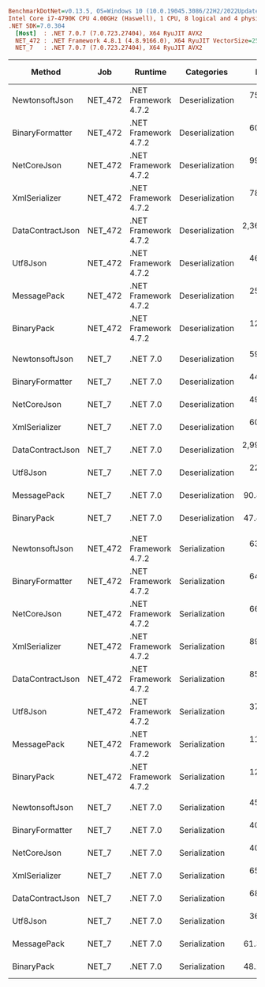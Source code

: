 ``` ini

BenchmarkDotNet=v0.13.5, OS=Windows 10 (10.0.19045.3086/22H2/2022Update)
Intel Core i7-4790K CPU 4.00GHz (Haswell), 1 CPU, 8 logical and 4 physical cores
.NET SDK=7.0.304
  [Host]  : .NET 7.0.7 (7.0.723.27404), X64 RyuJIT AVX2
  NET_472 : .NET Framework 4.8.1 (4.8.9166.0), X64 RyuJIT VectorSize=256
  NET_7   : .NET 7.0.7 (7.0.723.27404), X64 RyuJIT AVX2


```
|           Method |     Job |              Runtime |      Categories |        Mean |      Error |     StdDev |      Median | Ratio | RatioSD |     Gen0 |    Gen1 |    Gen2 | Allocated | Alloc Ratio |
|----------------- |-------- |--------------------- |---------------- |------------:|-----------:|-----------:|------------:|------:|--------:|---------:|--------:|--------:|----------:|------------:|
|   NewtonsoftJson | NET_472 | .NET Framework 4.7.2 | Deserialization |   755.44 μs |   8.649 μs |   8.091 μs |   753.70 μs |  1.00 |    0.00 |  39.0625 |  9.7656 |       - | 164.13 KB |        1.00 |
|  BinaryFormatter | NET_472 | .NET Framework 4.7.2 | Deserialization |   602.19 μs |   8.877 μs |   8.304 μs |   601.43 μs |  0.80 |    0.02 |  78.1250 | 25.3906 |       - | 323.74 KB |        1.97 |
|      NetCoreJson | NET_472 | .NET Framework 4.7.2 | Deserialization |   992.52 μs |  15.267 μs |  14.281 μs |   992.06 μs |  1.31 |    0.02 |  27.3438 |  5.8594 |       - | 116.61 KB |        0.71 |
|    XmlSerializer | NET_472 | .NET Framework 4.7.2 | Deserialization |   786.40 μs |   8.094 μs |   6.759 μs |   787.16 μs |  1.04 |    0.01 |  46.8750 |  0.9766 |       - | 192.29 KB |        1.17 |
| DataContractJson | NET_472 | .NET Framework 4.7.2 | Deserialization | 2,360.94 μs |  31.706 μs |  29.658 μs | 2,357.62 μs |  3.13 |    0.06 | 132.8125 | 31.2500 |       - | 558.99 KB |        3.41 |
|         Utf8Json | NET_472 | .NET Framework 4.7.2 | Deserialization |   468.39 μs |   6.252 μs |   5.848 μs |   468.13 μs |  0.62 |    0.01 |  41.5039 | 41.5039 | 41.5039 |  250.7 KB |        1.53 |
|      MessagePack | NET_472 | .NET Framework 4.7.2 | Deserialization |   251.81 μs |   4.508 μs |   4.216 μs |   252.45 μs |  0.33 |    0.01 |  23.9258 |  5.3711 |       - |  99.12 KB |        0.60 |
|       BinaryPack | NET_472 | .NET Framework 4.7.2 | Deserialization |   129.70 μs |   2.287 μs |   2.139 μs |   130.20 μs |  0.17 |    0.00 |  48.5840 | 11.9629 |       - | 200.65 KB |        1.22 |
|                  |         |                      |                 |             |            |            |             |       |         |          |         |         |           |             |
|   NewtonsoftJson |   NET_7 |             .NET 7.0 | Deserialization |   592.42 μs |   6.279 μs |   5.874 μs |   592.28 μs |  1.00 |    0.00 |  40.0391 |  9.7656 |       - |  166.9 KB |        1.00 |
|  BinaryFormatter |   NET_7 |             .NET 7.0 | Deserialization |   444.81 μs |   7.466 μs |   6.234 μs |   443.73 μs |  0.75 |    0.01 |  73.2422 | 21.9727 |       - | 329.58 KB |        1.97 |
|      NetCoreJson |   NET_7 |             .NET 7.0 | Deserialization |   493.91 μs |   6.178 μs |   5.779 μs |   493.08 μs |  0.83 |    0.01 |  27.8320 |       - |       - | 115.35 KB |        0.69 |
|    XmlSerializer |   NET_7 |             .NET 7.0 | Deserialization |   601.00 μs |   8.765 μs |   7.319 μs |   602.15 μs |  1.01 |    0.02 |  44.9219 |  4.8828 |       - | 185.34 KB |        1.11 |
| DataContractJson |   NET_7 |             .NET 7.0 | Deserialization | 2,993.31 μs | 150.925 μs | 445.007 μs | 2,928.61 μs |  6.05 |    0.57 | 148.4375 |  7.8125 |       - |  614.5 KB |        3.68 |
|         Utf8Json |   NET_7 |             .NET 7.0 | Deserialization |   221.03 μs |   4.404 μs |  12.846 μs |   215.98 μs |  0.40 |    0.02 |  23.4375 |  4.3945 |       - |  96.34 KB |        0.58 |
|      MessagePack |   NET_7 |             .NET 7.0 | Deserialization |    90.89 μs |   1.352 μs |   1.265 μs |    91.08 μs |  0.15 |    0.00 |  23.8037 |  2.8076 |       - |  97.49 KB |        0.58 |
|       BinaryPack |   NET_7 |             .NET 7.0 | Deserialization |    47.44 μs |   0.638 μs |   0.596 μs |    47.58 μs |  0.08 |    0.00 |  22.5220 |  4.5166 |       - |     92 KB |        0.55 |
|                  |         |                      |                 |             |            |            |             |       |         |          |         |         |           |             |
|   NewtonsoftJson | NET_472 | .NET Framework 4.7.2 |   Serialization |   635.29 μs |   8.857 μs |   8.285 μs |   636.17 μs |  1.00 |    0.00 |  41.0156 | 41.0156 | 41.0156 | 293.55 KB |        1.00 |
|  BinaryFormatter | NET_472 | .NET Framework 4.7.2 |   Serialization |   642.29 μs |   7.380 μs |   6.162 μs |   643.14 μs |  1.01 |    0.02 |  75.1953 | 18.5547 |       - | 310.19 KB |        1.06 |
|      NetCoreJson | NET_472 | .NET Framework 4.7.2 |   Serialization |   660.66 μs |   8.767 μs |   8.200 μs |   657.72 μs |  1.04 |    0.01 |  79.1016 | 78.1250 | 39.0625 |  312.4 KB |        1.06 |
|    XmlSerializer | NET_472 | .NET Framework 4.7.2 |   Serialization |   894.15 μs |   9.717 μs |   9.090 μs |   893.19 μs |  1.41 |    0.02 | 103.5156 | 80.0781 | 41.0156 | 478.31 KB |        1.63 |
| DataContractJson | NET_472 | .NET Framework 4.7.2 |   Serialization |   855.62 μs |   9.279 μs |   8.680 μs |   853.21 μs |  1.35 |    0.02 |  34.1797 | 34.1797 | 34.1797 | 227.64 KB |        0.78 |
|         Utf8Json | NET_472 | .NET Framework 4.7.2 |   Serialization |   378.24 μs |   3.515 μs |   3.288 μs |   379.11 μs |  0.60 |    0.01 |  41.5039 | 41.5039 | 41.5039 | 197.34 KB |        0.67 |
|      MessagePack | NET_472 | .NET Framework 4.7.2 |   Serialization |   112.81 μs |   0.756 μs |   0.631 μs |   113.00 μs |  0.18 |    0.00 |  25.6348 |  4.2725 |       - | 106.21 KB |        0.36 |
|       BinaryPack | NET_472 | .NET Framework 4.7.2 |   Serialization |   128.17 μs |   0.806 μs |   0.715 μs |   128.09 μs |  0.20 |    0.00 |  20.0195 |  3.1738 |       - |  83.33 KB |        0.28 |
|                  |         |                      |                 |             |            |            |             |       |         |          |         |         |           |             |
|   NewtonsoftJson |   NET_7 |             .NET 7.0 |   Serialization |   459.78 μs |   5.719 μs |   5.350 μs |   460.20 μs |  1.00 |    0.00 |  41.5039 | 41.5039 | 41.5039 | 291.54 KB |        1.00 |
|  BinaryFormatter |   NET_7 |             .NET 7.0 |   Serialization |   400.47 μs |   3.118 μs |   2.764 μs |   401.03 μs |  0.87 |    0.01 |  62.0117 | 14.6484 |       - | 255.13 KB |        0.88 |
|      NetCoreJson |   NET_7 |             .NET 7.0 |   Serialization |   401.95 μs |   3.511 μs |   3.112 μs |   402.56 μs |  0.87 |    0.01 |  83.0078 | 82.5195 | 41.5039 | 320.12 KB |        1.10 |
|    XmlSerializer |   NET_7 |             .NET 7.0 |   Serialization |   658.70 μs |   9.517 μs |   8.903 μs |   658.38 μs |  1.43 |    0.03 |  90.8203 | 90.8203 | 90.8203 | 420.74 KB |        1.44 |
| DataContractJson |   NET_7 |             .NET 7.0 |   Serialization |   683.30 μs |   7.291 μs |   6.820 μs |   684.48 μs |  1.49 |    0.02 |  35.1563 | 35.1563 | 35.1563 | 230.19 KB |        0.79 |
|         Utf8Json |   NET_7 |             .NET 7.0 |   Serialization |   365.78 μs |   4.568 μs |   4.050 μs |   366.56 μs |  0.80 |    0.01 |  41.5039 | 41.5039 | 41.5039 | 207.42 KB |        0.71 |
|      MessagePack |   NET_7 |             .NET 7.0 |   Serialization |    61.36 μs |   1.157 μs |   1.082 μs |    61.19 μs |  0.13 |    0.00 |  25.9399 |       - |       - | 106.95 KB |        0.37 |
|       BinaryPack |   NET_7 |             .NET 7.0 |   Serialization |    48.23 μs |   0.418 μs |   0.391 μs |    48.29 μs |  0.10 |    0.00 |  10.3760 |       - |       - |  42.99 KB |        0.15 |
